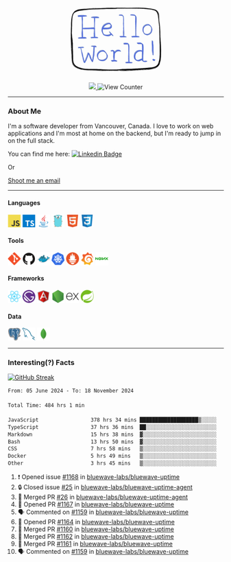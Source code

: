 <div align="center">
    <img src="./img/hello_world.webp" height="200px" width="">
    <div>
        <a href="https://www.linkedin.com/in/ajhollid">
            <img src="https://img.shields.io/badge/LinkedIn-blue"/>
        </a>
        <img src="https://komarev.com/ghpvc/?username=ajhollid&color=yellow" alt="View Counter">
    </div>
</div>

---

### About Me

I'm a software developer from Vancouver, Canada. I love to work on web applications and I'm most at home on the backend, but I'm ready to jump in on the full stack.

You can find me here: [![Linkedin Badge](https://img.shields.io/badge/-ajhollid-blue?style=flat&logo=Linkedin&logoColor=white)](https://www.linkedin.com/in/ajhollid)

Or

[Shoot me an email](mailto:ajhollid@gmail.com)

---

#### Languages

<div>
    <img src="./img/devicons/javascript-original.svg" width=30 height=30 alt="JavaScript">
    <img src="/img/devicons/typescript-original.svg" width=30 height=30 alt="TypeScript">
    <img src="./img/devicons/java-original.svg" width=30 height=30 alt="Java">
    <img src="./img/devicons/go-original.svg" width=30 height=30 alt="Golang">
    <img src="./img/devicons/html5-original.svg" width=30 height=30 alt="HTML 5">
    <img src="./img/devicons/css3-original.svg" width=30 height=30 alt="CSS 3">
</div>

#### Tools

<div>
    <img src="./img/devicons/git-original.svg" width=30 height=30 alt="Git">
    <img src="./img/devicons/github-original.svg" width=30 height=30 alt="Github">
    <img src="./img/devicons/docker-original.svg" width=30 
    height=30 alt="Docker">
    <img src="./img/devicons/kubernetes-original.svg" width=30 height=30 alt="K8">
    <img src="./img/devicons/prometheus-original.svg" width=30 height=30 alt="Prometheus">
    <img src="./img/devicons/grafana-original.svg" width=30 height=30 alt="Grafana">
    <img src="./img/devicons/nginx-original.svg" width=30 height=30 alt="Nginx">
</div>

#### Frameworks

<div>
    <img src="./img/devicons/react-original.svg" width=30 height=30 alt="React">
    <img src="./img/devicons/gatsby-original.svg" width=30 height=30 alt="Gatsby">
    <img src="./img/devicons/angularjs-original.svg" width=30 height=30 alt="AngularJS">
    <img src="./img/devicons/nodejs-original.svg" width=30 height=30 alt="NodeJS">
    <img src="./img/devicons/express-original.svg" width=30 height=30 alt="Express">
    <img src="./img/devicons/spring-original.svg" width=30 height=30 alt="Spring">
</div>

#### Data

<div>
    <img src="./img/devicons/postgresql-original.svg" width=30 height=30 alt="Postgresql">
    <img src="./img/devicons/mysql-original.svg" width=30 height=30 alt="Mysql">
    <img src="./img/devicons/mongodb-original.svg" width=30 height=30 alt="MongoDB">
</div>

---

### Interesting(?) Facts

[![GitHub Streak](http://github-readme-streak-stats.herokuapp.com?user=ajhollid)](https://git.io/streak-stats)

 <!--START_SECTION:waka-->

```txt
From: 05 June 2024 - To: 18 November 2024

Total Time: 484 hrs 1 min

JavaScript                 378 hrs 34 mins ███████████████████▒░░░░░   77.61 %
TypeScript                 37 hrs 36 mins  ██░░░░░░░░░░░░░░░░░░░░░░░   07.71 %
Markdown                   15 hrs 38 mins  ▓░░░░░░░░░░░░░░░░░░░░░░░░   03.21 %
Bash                       13 hrs 50 mins  ▓░░░░░░░░░░░░░░░░░░░░░░░░   02.84 %
CSS                        7 hrs 58 mins   ▒░░░░░░░░░░░░░░░░░░░░░░░░   01.63 %
Docker                     5 hrs 49 mins   ▒░░░░░░░░░░░░░░░░░░░░░░░░   01.20 %
Other                      3 hrs 45 mins   ▒░░░░░░░░░░░░░░░░░░░░░░░░   00.77 %
```

<!--END_SECTION:waka-->


<!--START_SECTION:activity-->
1. ❗ Opened issue [#1168](https://github.com/bluewave-labs/bluewave-uptime/issues/1168) in [bluewave-labs/bluewave-uptime](https://github.com/bluewave-labs/bluewave-uptime)
2. 🔒 Closed issue [#25](https://github.com/bluewave-labs/bluewave-uptime-agent/issues/25) in [bluewave-labs/bluewave-uptime-agent](https://github.com/bluewave-labs/bluewave-uptime-agent)
3. 🎉 Merged PR [#26](https://github.com/bluewave-labs/bluewave-uptime-agent/pull/26) in [bluewave-labs/bluewave-uptime-agent](https://github.com/bluewave-labs/bluewave-uptime-agent)
4. 💪 Opened PR [#1167](https://github.com/bluewave-labs/bluewave-uptime/pull/1167) in [bluewave-labs/bluewave-uptime](https://github.com/bluewave-labs/bluewave-uptime)
5. 🗣 Commented on [#1159](https://github.com/bluewave-labs/bluewave-uptime/pull/1159#issuecomment-2484512147) in [bluewave-labs/bluewave-uptime](https://github.com/bluewave-labs/bluewave-uptime)
6. 💪 Opened PR [#1164](https://github.com/bluewave-labs/bluewave-uptime/pull/1164) in [bluewave-labs/bluewave-uptime](https://github.com/bluewave-labs/bluewave-uptime)
7. 🎉 Merged PR [#1160](https://github.com/bluewave-labs/bluewave-uptime/pull/1160) in [bluewave-labs/bluewave-uptime](https://github.com/bluewave-labs/bluewave-uptime)
8. 🎉 Merged PR [#1162](https://github.com/bluewave-labs/bluewave-uptime/pull/1162) in [bluewave-labs/bluewave-uptime](https://github.com/bluewave-labs/bluewave-uptime)
9. 🎉 Merged PR [#1161](https://github.com/bluewave-labs/bluewave-uptime/pull/1161) in [bluewave-labs/bluewave-uptime](https://github.com/bluewave-labs/bluewave-uptime)
10. 🗣 Commented on [#1159](https://github.com/bluewave-labs/bluewave-uptime/pull/1159#issuecomment-2478513700) in [bluewave-labs/bluewave-uptime](https://github.com/bluewave-labs/bluewave-uptime)
<!--END_SECTION:activity-->
